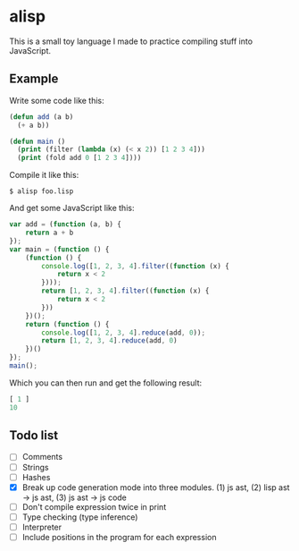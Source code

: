# alisp

This is a small toy language I made to practice compiling stuff into JavaScript.

## Example

Write some code like this:

```lisp
(defun add (a b)
  (+ a b))

(defun main ()
  (print (filter (lambda (x) (< x 2)) [1 2 3 4]))
  (print (fold add 0 [1 2 3 4])))
```

Compile it like this:

`$ alisp foo.lisp`

And get some JavaScript like this:

```javascript
var add = (function (a, b) {
    return a + b
});
var main = (function () {
    (function () {
        console.log([1, 2, 3, 4].filter((function (x) {
            return x < 2
        })));
        return [1, 2, 3, 4].filter((function (x) {
            return x < 2
        }))
    })();
    return (function () {
        console.log([1, 2, 3, 4].reduce(add, 0));
        return [1, 2, 3, 4].reduce(add, 0)
    })()
});
main();
```

Which you can then run and get the following result:

```javascript
[ 1 ]
10
```

## Todo list

- [ ] Comments
- [ ] Strings
- [ ] Hashes
- [x] Break up code generation mode into three modules. (1) js ast, (2) lisp ast -> js ast, (3) js ast -> js code
- [ ] Don't compile expression twice in print
- [ ] Type checking (type inference)
- [ ] Interpreter
- [ ] Include positions in the program for each expression
